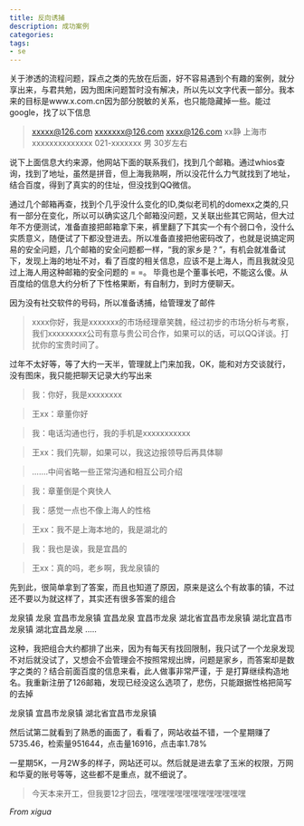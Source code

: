 ```yaml
---
title: 反向诱捕
description: 成功案例
categories:
tags:
- se
---
```


关于渗透的流程问题，踩点之类的先放在后面，好不容易遇到个有趣的案例，就分享出来，与君共勉，因为图床问题暂时没有解决，所以先以文字代表一部分。我本来的目标是www.x.com.cn因为部分脱敏的关系，也只能隐藏掉一些。能过google，找了以下信息

> xxxxx@126.com xxxxxxx@126.com xxxx@126.com xx静 上海市xxxxxxxxxxxxxx 021-xxxxxxx 男 30岁左右 

说下上面信息大约来源，他网站下面的联系我们，找到几个邮箱。通过whios查询，找到了地址，虽然是拼音，但上海我熟啊，所以没花什么力气就找到了地址，结合百度，得到了真实的的住址，但没找到QQ微信。

通过几个邮箱再查，找到个几乎没什么变化的ID,类似老司机的domexx之类的,只有一部分在变化，所以可以确实这几个邮箱没问题，又关联出些其它网站，但大过年不方便测试，准备直接把邮箱拿下来，裤里翻了下其实一个有个弱口令，没什么实质意义，随便试了下都没登进去。所以准备直接把他密码改了，也就是说搞定网易的安全问题，几个邮箱的安全问题都一样，“我的家乡是？”，有机会就准备试下，发现上海的地址不对，看了百度的相关信息，应该不是上海人，而且我就没见过上海人用这种邮箱的安全问题的 = =。 毕竟也是个董事长吧，不能这么傻。从百度给的信息大约分析了下性格果断，有自制力，到时方便聊天。

因为没有社交软件的号码，所以准备诱捕，给管理发了邮件

>xxxx你好，我是xxxxxxx的市场经理章笑魏，经过初步的市场分析与考察，我们xxxxxxxxx公司有意与贵公司合作，如果可以的话，可以QQ详谈。打扰你的宝贵时间了。

过年不太好等，等了大约一天半，管理就上门来加我，OK，能和对方交谈就行，没有图床，我只能把聊天记录大约写出来

>我：你好，我是xxxxxxxx

>王xx：章董你好

>我：电话沟通也行，我的手机是xxxxxxxxxxx

>王xx：我们先聊，如果可以，我这边报领导后再具体聊

>.......中间省略一些正常沟通和相互公司介绍

>我：章董倒是个爽快人

>我：感觉一点也不像上海人的性格

>王xx：我不是上海本地的，我是湖北的

>我：我也是诶，我是宜昌的

>王xx：真的吗，老乡啊，我龙泉镇的

先到此，很简单拿到了答案，而且也知道了原因，原来是这么个有故事的镇，不过还不要以为就这样了，其实还有很多答案的组合

龙泉镇
龙泉
宜昌市龙泉镇
宜昌龙泉
宜昌市龙泉
湖北省宜昌市龙泉镇
湖北宜昌市龙泉镇
湖北宜昌龙泉
.....

这种，我把组合大约都排了出来，因为有每天有找回限制，我只试了一个龙泉发现不对后就没试了，又想会不会管理会不按照常规出牌，问题是家乡，而答案却是数字之类的？结合前面百度的信息来看，此人做事非常严谨，于 是打算继续构造地名。我重新注册了126邮箱，发现已经没这么选项了，悲伤，只能跟据性格把简写的去掉

龙泉镇
宜昌市龙泉镇
湖北省宜昌市龙泉镇

然后试第二就看到了熟悉的画面了，看看了，网站收益不错，一个星期赚了5735.46，检索量951644，点击量16916，点击率1.78%

一星期5K，一月2W多的样子，网站还可以。然后就是进去拿了玉米的权限，万网和华夏的账号等等，这些都不是重点，就不细说了。

> 今天本来开工，但我要12才回去，嘿嘿嘿嘿嘿嘿嘿嘿嘿嘿嘿嘿

*From xigua*
